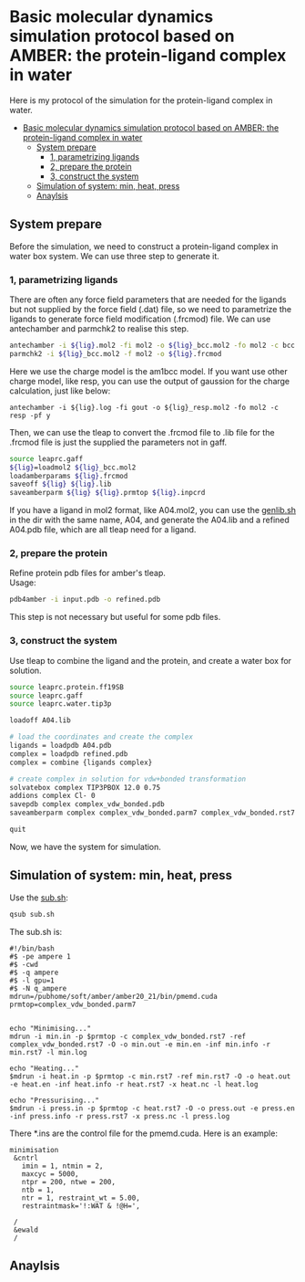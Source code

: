 # Basic molecular dynamics simulation protocol based on AMBER: the protein-ligand complex in water

Here is my protocol of the simulation for the protein-ligand complex in water.
- [Basic molecular dynamics simulation protocol based on AMBER: the protein-ligand complex in water](#basic-molecular-dynamics-simulation-protocol-based-on-amber-the-protein-ligand-complex-in-water)
  - [System prepare](#system-prepare)
    - [1, parametrizing ligands](#1-parametrizing-ligands)
    - [2, prepare the protein](#2-prepare-the-protein)
    - [3, construct the system](#3-construct-the-system)
  - [Simulation of system: min, heat, press](#simulation-of-system-min-heat-press)
  - [Anaylsis](#anaylsis)

## System prepare

Before the simulation, we need to construct a protein-ligand complex in water box system. We can use three step to generate it.

### 1, parametrizing ligands

There are often any force field parameters that are needed for the ligands but not supplied by the force field (.dat) file, so we need to parametrize the ligands to generate force field modification (.frcmod) file. We can use antechamber and parmchk2 to realise this step. 

```bash
antechamber -i ${lig}.mol2 -fi mol2 -o ${lig}_bcc.mol2 -fo mol2 -c bcc -pf y
parmchk2 -i ${lig}_bcc.mol2 -f mol2 -o ${lig}.frcmod
```

Here we use the charge model is the am1bcc model. If you want use other charge model, like resp, you can use the output of gaussion for the charge calculation, just like below:
```
antechamber -i ${lig}.log -fi gout -o ${lig}_resp.mol2 -fo mol2 -c resp -pf y
```

Then, we can use the tleap to convert the .frcmod file to .lib file for the .frcmod file is just the supplied the parameters not in gaff. 

```bash
source leaprc.gaff
${lig}=loadmol2 ${lig}_bcc.mol2
loadamberparams ${lig}.frcmod
saveoff ${lig} ${lig}.lib
saveamberparm ${lig} ${lig}.prmtop ${lig}.inpcrd
```

If you have a ligand in mol2 format, like A04.mol2, you can use the [genlib.sh]() in the dir with the same name, A04, and generate the A04.lib and a refined A04.pdb file, which are all tleap need for a ligand.

### 2, prepare the protein

Refine protein pdb files for amber's tleap.  
Usage:
```bash
pdb4amber -i input.pdb -o refined.pdb
```
This step is not necessary but useful for some pdb files. 

### 3, construct the system
Use tleap to combine the ligand and the protein, and create a water box for solution.

```bash
source leaprc.protein.ff19SB
source leaprc.gaff
source leaprc.water.tip3p

loadoff A04.lib

# load the coordinates and create the complex
ligands = loadpdb A04.pdb
complex = loadpdb refined.pdb
complex = combine {ligands complex}

# create complex in solution for vdw+bonded transformation
solvatebox complex TIP3PBOX 12.0 0.75
addions complex Cl- 0
savepdb complex complex_vdw_bonded.pdb
saveamberparm complex complex_vdw_bonded.parm7 complex_vdw_bonded.rst7

quit
```
Now, we have the system for simulation.

## Simulation of system: min, heat, press

Use the [sub.sh](https://github.com/jgxs/TI_Amber/blob/main/1_protein_light_in_water/simulation/sub.sh):
```bash
qsub sub.sh
```

The sub.sh is:
```
#!/bin/bash
#$ -pe ampere 1
#$ -cwd
#$ -q ampere
#$ -l gpu=1
#$ -N q_ampere
mdrun=/pubhome/soft/amber/amber20_21/bin/pmemd.cuda
prmtop=complex_vdw_bonded.parm7


echo "Minimising..."
mdrun -i min.in -p $prmtop -c complex_vdw_bonded.rst7 -ref complex_vdw_bonded.rst7 -O -o min.out -e min.en -inf min.info -r min.rst7 -l min.log

echo "Heating..."
$mdrun -i heat.in -p $prmtop -c min.rst7 -ref min.rst7 -O -o heat.out -e heat.en -inf heat.info -r heat.rst7 -x heat.nc -l heat.log

echo "Pressurising..."
$mdrun -i press.in -p $prmtop -c heat.rst7 -O -o press.out -e press.en -inf press.info -r press.rst7 -x press.nc -l press.log
```

There *.ins are the control file for the pmemd.cuda. Here is an example:

```Fortran
minimisation
 &cntrl
   imin = 1, ntmin = 2,
   maxcyc = 5000,
   ntpr = 200, ntwe = 200,
   ntb = 1,
   ntr = 1, restraint_wt = 5.00,
   restraintmask='!:WAT & !@H=',

 /
 &ewald
 / 
```

## Anaylsis





